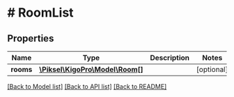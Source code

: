 # # RoomList

## Properties

Name | Type | Description | Notes
------------ | ------------- | ------------- | -------------
**rooms** | [**\Piksel\KigoPro\Model\Room[]**](Room.md) |  | [optional]

[[Back to Model list]](../../README.md#models) [[Back to API list]](../../README.md#endpoints) [[Back to README]](../../README.md)
